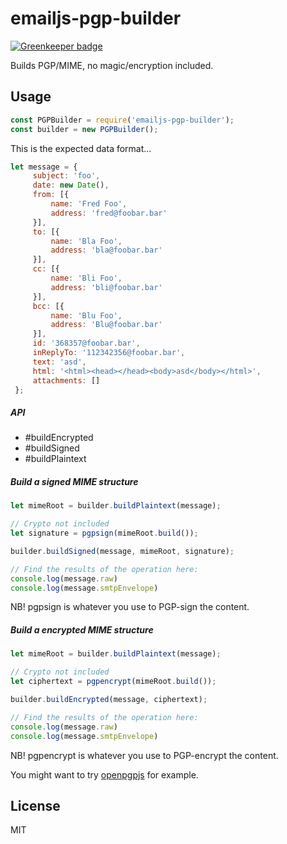 # emailjs-pgp-builder

[![Greenkeeper badge](https://badges.greenkeeper.io/emailjs/emailjs-pgp-builder.svg)](https://greenkeeper.io/)

Builds PGP/MIME, no magic/encryption included.

## Usage

```javascript
const PGPBuilder = require('emailjs-pgp-builder');
const builder = new PGPBuilder();
```

This is the expected data format...

```javascript
let message = {
     subject: 'foo',
     date: new Date(),
     from: [{
         name: 'Fred Foo',
         address: 'fred@foobar.bar'
     }],
     to: [{
         name: 'Bla Foo',
         address: 'bla@foobar.bar'
     }],
     cc: [{
         name: 'Bli Foo',
         address: 'bli@foobar.bar'
     }],
     bcc: [{
         name: 'Blu Foo',
         address: 'Blu@foobar.bar'
     }],
     id: '368357@foobar.bar',
     inReplyTo: '112342356@foobar.bar',
     text: 'asd',
     html: '<html><head></head><body>asd</body></html>',
     attachments: []
 };
```

##### API

* #buildEncrypted
* #buildSigned
* #buildPlaintext

##### Build a signed MIME structure

```javascript
let mimeRoot = builder.buildPlaintext(message);

// Crypto not included
let signature = pgpsign(mimeRoot.build());

builder.buildSigned(message, mimeRoot, signature);

// Find the results of the operation here:
console.log(message.raw)
console.log(message.smtpEnvelope)
```

NB! pgpsign is whatever you use to PGP-sign the content.

##### Build a encrypted MIME structure

```javascript
let mimeRoot = builder.buildPlaintext(message);

// Crypto not included
let ciphertext = pgpencrypt(mimeRoot.build());

builder.buildEncrypted(message, ciphertext);

// Find the results of the operation here:
console.log(message.raw)
console.log(message.smtpEnvelope)
```

NB! pgpencrypt is whatever you use to PGP-encrypt the content.

You might want to try [openpgpjs](doc/openpgpjs-example.md) for example.

## License

MIT
